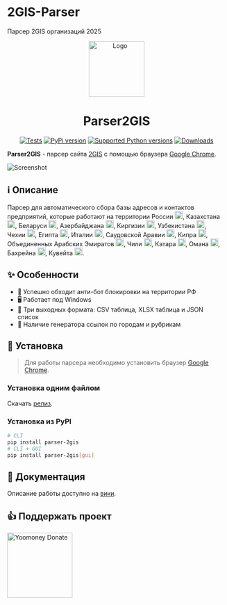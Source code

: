 # 2GIS-Parser
Парсер 2GIS организаций 2025

<p align="center">
  <a href="#%E2%84%B9%EF%B8%8F-%D0%BE%D0%BF%D0%B8%D1%81%D0%B0%D0%BD%D0%B8%D0%B5">
    <img alt="Logo" width="128" src="https://user-images.githubusercontent.com/20641837/174094285-6e32eb04-7feb-4a60-bddf-5a0fde5dba4d.png"/>
  </a>
</p>
<h1 align="center">Parser2GIS</h1>

<p align="center">
  <a href="https://github.com/interlark/parser-2gis/actions/workflows/tests.yml"><img src="https://github.com/interlark/parser-2gis/actions/workflows/tests.yml/badge.svg" alt="Tests"/></a>
  <a href="https://pypi.org/project/parser-2gis"><img src="https://badgen.net/pypi/v/parser-2gis" alt="PyPi version"/></a>
  <a href="https://pypi.org/project/parser-2gis"><img src="https://badgen.net/pypi/python/parser-2gis" alt="Supported Python versions"/></a>
  <a href="https://github.com/interlark/parser-2gis/releases"><img src="https://img.shields.io/github/downloads/interlark/parser-2gis/total.svg" alt="Downloads"/></a>
</p>

**Parser2GIS** - парсер сайта [2GIS](https://2gis.ru/) с помощью браузера [Google Chrome](https://google.com/chrome).

<img alt="Screenshot" src="https://user-images.githubusercontent.com/20641837/174098241-7c0874aa-e70d-4978-86dc-7fd90af44603.png"/>

## ℹ️ Описание

Парсер для автоматического сбора базы адресов и контактов предприятий, которые работают на территории
России <img width="18px" src="https://user-images.githubusercontent.com/20641837/183511175-3d47f0f0-4e3f-45d2-8495-95d0612a8a8c.svg"/>, Казахстана <img width="18px" src="https://user-images.githubusercontent.com/20641837/183511625-20420aef-59c3-426d-a112-654d2caf0dda.svg"/>, Беларуси <img width="18px" src="https://user-images.githubusercontent.com/20641837/183511940-ce088ad1-d97f-4fa1-849a-9b887ad481c5.svg"/>,
Азербайджана <img width="18px" src="https://user-images.githubusercontent.com/20641837/183512176-1f6795a1-ceac-4865-a29f-b5720ce5115e.svg"/>, Киргизии <img width="18px" src="https://user-images.githubusercontent.com/20641837/183512234-286ca403-5194-4a6d-a59e-59201140078a.svg"/>, Узбекистана <img width="18px" src="https://user-images.githubusercontent.com/20641837/183512333-7ec1f36d-07fe-450d-b6f1-eed59a3b69c8.svg"/>, Чехии <img width="18px" src="https://user-images.githubusercontent.com/20641837/183512458-5a5d9531-a8f0-4624-99da-7069cde84926.svg"/>, Египта <img width="18px" src="https://user-images.githubusercontent.com/20641837/183512581-71fa2106-8cc1-43cc-a680-b3ff420acb8a.svg"/>, Италии <img width="18px" src="https://user-images.githubusercontent.com/20641837/183512763-0b438e5b-3ff0-4717-a826-0baac9207167.svg"/>, Саудовской Аравии <img width="18px" src="https://user-images.githubusercontent.com/20641837/183512980-427a985a-df1b-42c8-90bb-2c61692b6654.svg"/>, Кипра <img width="18px" src="https://user-images.githubusercontent.com/20641837/183513128-4367d2b1-feb9-4efe-bc57-73a15d178ef2.svg"/>, Объединенных Арабских Эмиратов <img width="18px" src="https://user-images.githubusercontent.com/20641837/183513374-9afef8c7-923e-4a18-9cd8-c69645b99377.svg"/>, Чили <img width="18px" src="https://user-images.githubusercontent.com/20641837/183513576-7209ce90-a04a-4258-9832-ef210198c3c4.svg"/>, Катара <img width="18px" src="https://user-images.githubusercontent.com/20641837/183513757-143ee2bf-b66c-4766-bbe1-db896a33eac1.svg"/>, Омана <img width="18px" src="https://user-images.githubusercontent.com/20641837/183513865-27509b74-b08f-4d92-b83b-a0d3aaabe155.svg"/>, Бахрейна <img width="18px" src="https://user-images.githubusercontent.com/20641837/183514076-3b6c9496-7c95-4452-8ee1-8723d98f876d.svg"/>, Кувейта <img width="18px" src="https://user-images.githubusercontent.com/20641837/183514240-7eff8632-5cd2-46ac-bed4-e483bb2df5f0.svg"/>.

## ✨ Особенности
- 🤖 Успешно обходит анти-бот блокировки на территории РФ
- 🖥️ Работает под Windows
- 📄 Три выходных формата: CSV таблица, XLSX таблица и JSON список
- 🔗 Наличие генератора ссылок по городам и рубрикам

## 🚀 Установка
> Для работы парсера необходимо установить браузер [Google Chrome](https://google.com/chrome).

### Установка одним файлом

  Скачать [релиз](https://github.com/interlark/parser-2gis/releases/latest).

### Установка из PyPI
  ```bash
  # CLI
  pip install parser-2gis
  # CLI + GUI
  pip install parser-2gis[gui]
  ```

## 📖 Документация
Описание работы доступно на [вики](https://github.com/interlark/parser-2gis/wiki).

## 👍 Поддержать проект
<a href="https://yoomoney.ru/to/4100118362270186" target="_blank">
  <img alt="Yoomoney Donate" src="https://github.com/interlark/parser-2gis/assets/20641837/e875e948-0d69-4ed5-804c-8a1736ab0c9d" width="150">
</a>

